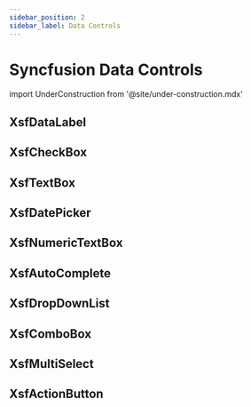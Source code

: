 ```yaml
---
sidebar_position: 2
sidebar_label: Data Controls
---
```


# Syncfusion Data Controls

import UnderConstruction from  '@site/under-construction.mdx'

<UnderConstruction />

## XsfDataLabel
## XsfCheckBox
## XsfTextBox
## XsfDatePicker
## XsfNumericTextBox
## XsfAutoComplete
## XsfDropDownList
## XsfComboBox
## XsfMultiSelect
## XsfActionButton
